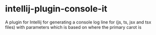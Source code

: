 # intellij-plugin-console-it

A plugin for Intellij for generating a console log line for (js, ts, jsx and tsx files) with parameters which is based on where the primary carot is